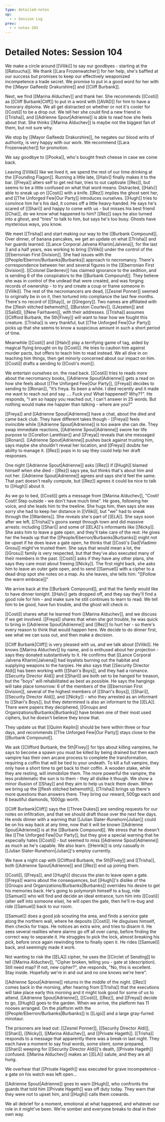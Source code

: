 ```yaml
---
type: detailed-notes
up:
  - - Session Log
prev:
  - - notes-103
---
```

# Detailed Notes: Session 104

We make a circle around [[Viliki]] to say our goodbyes - starting at the [[Ratoucha]]. We thank [[Lara Frozenwatcher]] for her help, she's baffled at our success but promises to keep our effectively weaponized incompetence a trade secret. We promise to put in a good word for her with the [[Mayor Galfeedz Drakurshire]] and [[Cliff Burbank]]. 

Next, we find [[Marina Alduchev]] and thank her. She recommends [[Costi]] as [[Cliff Burbank|Cliff]] to put in a word with [[AVAD]] for him to have a honorary diploma. We all get distracted on whether or not it's cooler for [[Costi]] to be a drop out. We tell her she could find a new friend in [[Trisha]], and [[Adrienne Spout|Adrienne]] is able to read how she feels about that. She thinks [[Marina Alduchev]] is maybe not the biggest fan of them, but not sure why. 

We stop by [[Mayor Galfeedz Drakurshire]], he negates our blood writs of authority, is very happy with our work. We recommend [[Lara Frozenwatcher]] for promotion. 

We say goodbye to [[Pooka]], who's bought fresh cheese in case we come back. 

Leaving [[Viliki]] like we lived it, we spend the rest of our time drinking at the [[Founding Flagon]]. Running a little late, [[Halv]] finally makes it to the bar. [[Freya]] alters self to get red hair, tries to out captivate [[Rez]], but seems to be a little confused on what that word means. Distracted, [[Halv]] able to sneak up on [[Costi]] with a knife. [[Rez]] implies the ghost sent her, and [[The Unforged Few|Our Party]] introduces ourselves. [[Hugh]] tries to convince him he's his dad, it comes off a little heavy-handed. He says he's scared of [[Shari]] and happy to come with us - but misses his best friend [[Chai]], do we know what happened to him? [[Rez]] says he also turned into a ghost, and "tries" to talk to him, but says he's too busy. Ghosts have mysterious ways, you know. 

We meet [[Trisha]] and start making our way to the [[Burbank Compound]]. Over dinner, of banana pancakes, we get an update on what [[Trisha]] and her guards learned. [[Lance Corporal Jalvena Kharim|Jalvena]], for the last 3 and a half years, was working to bring [[Viliki]] under the control of the [[Eberronian First Division]]. She had issues with the [[People/Eberron/Burbanks|Burbanks]] approach to necromancy. There's correspondence between her and several figures in the [[Eberronian First Division]]. [[Colonel Dardenev]] has claimed ignorance to the sedition, and is sending 6 of the conspirators to the [[Burbank Compound]]. They believe she was in control of the undead that were created, and was forging records of ownership - to try and create a coup or frame someone in [[Viliki]]. The rest of the necromancers are dead, [[Zesnel Ponner]] seemed to originally be in on it, then tortured into compliance the last few months. There's no record of [[Shay]], or [[Gregory]]. Two names are affiliated with the [[flesh stitched behemoth]],  [[Burston Courtev]], [[Jezeten]] and [[Salid]], [[New Fairhaven]], with their addresses. [[Trisha]] assumes [[Clifford Burbank, the 5th|Fivey]] will want to hear how we fought this creature. [[Trisha]] is very thankful, but [[The Unforged Few|Our Party]] picks up that she seems to know a suspicious amount in such a short period of time. 

Meanwhile [[Costi]] and [[Halv]] play a terrifying game of tag, aided by magical flying brought on by [[Costi]]. He tries to caution him against murder pacts, but offers to teach him to read instead. We all dive in on teaching him things, then get minorly concerned about our impact on him. [[Costi]] drafts a sending to [[Costi's mom]]. 

We entertain ourselves on. the road back. [[Costi]] tries to reads more about the necromancy books, [[Adrienne Spout|Adrienne]] gets a read on how she feels about [[The Unforged Few|Our Party]], [[Freya]] decides to sending to [[Ronan]], "It’s freya. Its been a while. I died recently and it made me want to reach out and say …. Fuck you! What happened? Why??". He responds, "I am so happy you reached out, I can't answer in 25 words. But nothing would make me happier than talking - where are you?"

[[Freya]] and [[Adrienne Spout|Adrienne]] have a chat, about the died and came back club. They have different takes though - [[Freya]] feels invincible while [[Adrienne Spout|Adrienne]] is too aware she can die. They swap immediate reactions, [[Adrienne Spout|Adrienne]] swore her life purpose to [[Corellon Larethian]] and [[Freya]] reveals that she messaged [[Ronan]]. [[Adrienne Spout|Adrienne]] pushes back against trusting him, says maybe she shouldn't reveal her location, and [[Freya]] doubts her ability to manage it. [[Rez]] pops in to say they could help her draft responses. 

One night [[Adrienne Spout|Adrienne]] asks [[Rez]] if [[Hugh]] blamed himself when she died - [[Rez]] says yea, but thinks that's about him and not her. [[Adrienne Spout|Adrienne]] agrees and says she'd feel the same. That part doesn't really compute, but [[Rez]] agrees it could be nice to talk to [[Hugh]] about it. 

As we go to bed, [[Costi]] gets a message from [[Marina Alduchev]], "Costi! Costi! Step outside - we don't have much time". He goes, following her voice, and she leads him to the treeline. She hugs him, then says she was sorry she had to keep her distance in [[Viliki]], but "we" had to sneak through the [[Wardens]]. She reveals she's part of [[ELA]]. She says soon after we left, [[Trisha]]'s goons swept through town and did massive arrests: including [[Shari]] and some of [[ELA]]'s informants like [[Nicky]]. She asks him to leave a gate open, and they'll take care of the rest. He gives her the heads up that the [[People/Eberron/Burbanks|Burbanks]] might not be upset if he does leave a gate open, he thinks that [[Costi's Dad|Vladimir Grosu]] might've trusted them. She says that would mean a lot, the [[Grosu]] family is very respected, but that they've also executed many of their members in the past. [[Costi]] asks if they have any other plans, she says they care most about freeing [[Nicky]]. The first night back, she asks him to leave an outer gate open, and to send [[Samuel]] with a cipher to a dead drop spot she notes on a map. As she leaves, she tells him: "[[Follow the warm embrace]]"

We arrive back at the [[Burbank Compound]], and that the family would like to have dinner tonight. [[Halv]] gets dropped off, and they say they'll find a good role for him - and make sure he still continues to learn to read. We tell him to be good, have fun trouble, and the ghost will check in.

[[Costi]] shares what he learned from [[Marina Alduchev]], and we discuss if we get involved. [[Freya]] shares that when she got trouble, he was quick to bring in [[Adrienne Spout|Adrienne]] and [[Rez]] to hurt her - so there's every reason to think that would happen here. We decide to do dinner first, see what we can suss out, and then make a decision.

[[Cliff Burbank|Cliff]] is very pleased with us, and we talk about [[Viliki]]. He knows [[Marina Alduchev]] by name, and is enthused about her projection - says they donated substantively to it. He confirms that [[Lance Corporal Jalvena Kharim|Jalvena]] had loyalists burning out the habitat and supplying weapons to the harpies. He also says that [[Security Director Aldi]] has been working with [[Shari's Boys]], and they had a romance. [[Security Director Aldi]] and [[Shari]] are both set to be hanged for treason, but the "boys" will rehabilitated as best as possible. He says the hangings will take place tomorrow: 6 of the members of the [[Eberronian First Division]], several of the highest members of [[Shari's Boys]], [[Shari]], [[Security Director Aldi]], and [[Nicky]] - who they arrested as an informant to [[Shari's Boys]], but they determined is also an informant to the [[ELA]]. There were papers they deciphered, [[Groups and Organizations/Burbanks|Burbanks]] have broken one of their most used ciphers, but he doesn't believe they know that. 

They update us that [[Quinn Keplin]] should be here within three or four days, and recommends [[The Unforged Few|Our Party]] stays close to the [[Burbank Compound]]. 

We ask [[Clifford Burbank, the 5th|Fivey]] for tips about killing vampires, he says to become a spawn you must be killed by being drained but then each vampire has their own arcane process to complete the transformation, requiring a coffin that will be tied to your undeath. To kill a full vampire, they only have a short time to get back to their coffin. A wooden stake, while they are resting, will immobilize them. The more powerful the vampire, the less problematic the sun is to them - they all dislike it though. We show a minor illusion of [[Shay]] and they aim to help us track them down. When we bring up the [[flesh stitched behemoth]], [[Trisha]] brings up there's more questions than answers there. They bring our reward, 500gp each and 6 beautiful diamonds, 1000gp worth.  

[[Cliff Burbank|Cliff]] says the [[Three Dukes]] are sending requests for our notes on infiltration, and that we should draft those over the next few days. He ends dinner with a warning that [[Julian Slater-Runehorn|Julian]] could be on his way back at any time, now that it will be known [[Adrienne Spout|Adrienne]] is at the [[Burbank Compound]]. We stress that he doesn't like [[The Unforged Few|Our Party]], but they give a special warning that he especially hates [[Costi]] - but seemed to miss [[Adrienne Spout|Adrienne]] as much as he's capable. We also learn. [[Henrik]] is only casually in [[Julian Slater-Runehorn|Julian]]'s employ currently. 

We have a night cap with [[Clifford Burbank, the 5th|Fivey]] and [[Trisha]], both [[Adrienne Spout|Adrienne]] and [[Rez]] end up joining them. 

[[Costi]], [[Freya]], and [[Hugh]] discuss the plan to leave open a gate. [[Freya]] warns about the consequences, but [[Hugh]]'s dislike of the [[Groups and Organizations/Burbanks|Burbanks]] overrides his desire to get his memories back. He's going to polymorph himself to a bug, ride [[Samuel]] who will find and decide an ideal entrance, turn him into [[Costi]] (alter self into someone else), he will open the gate, then he'll re-bug and ride [[Samuel]] back to our room. 

[[Samuel]] does a good job scouting the area, and finds a service gate along the northern wall, where he deposits [[Costi]]. He disguises himself, then checks for traps. He notices an extra wire, and tries to disarm it. He sees several realities where alarms go off all over camp, before finding the correct way to separate it. He struggles to pick the lock, almost breaking his pick, before once again rewinding time to finally open it. He rides [[Samuel]] back, and seemingly made it work. 

Not wanting to risk the [[ELA]] cipher, he uses the [[Circlet of Sending]] to tell [[Marina Alduchev]], "Cipher broken, telling you - gate at (description). Still need map? If not, new cipher?", she responds, "No, this is excellent. Stay inside. Hopefully we're in and out and no one knows we're here". 

[[Adrienne Spout|Adrienne]] returns in the middle of the night. [[Rez]] comes back in the morning, after hearing from [[Trisha]] that the executions will take place early this morning and it might look good for some of us to attend. [[Adrienne Spout|Adrienne]], [[Costi]], [[Rez]], and [[Freya]] decide to go, [[Hugh]] goes to the garden. When we arrive, the platform has 11 nooses arranged. On the platform with the [[People/Eberron/Burbanks|Burbanks]] is [[Ligo]] and a large gray-furred minotaur. 

The prisoners are lead out: [[Zesnel Ponner]], [[Security Director Aldi]], [[Shari]], [[Nicky]], [[Marina Alduchev]], and [[Private Hageth]]. [[Trisha]] responds to a message that apparently there was a break-in last night. They each have a moment to say final words, some silent, some prepared, [[Shari]] weeping for [[Security Director Aldi]]'s death, [[Private Hageth]] confused. [[Marina Alduchev]] makes an [[ELA]] salute, and they are all hung. 

We overhear that [[Private Hageth]] was executed for grave incompetence - a gate on his watch was left open...

[[Adrienne Spout|Adrienne]] goes to warn [[Hugh]], who confronts the guards that told him [[Private Hageth]] was off duty today. They warn that they were not to upset him, and [[Hugh]] calls them cowards. 

We all debrief for a moment, emotional at what happened, and whatever our role in it might've been. We're somber and everyone breaks to deal in their own way. 
